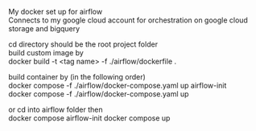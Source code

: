 My docker set up for airflow\
Connects to my google cloud account for orchestration on google cloud storage and bigquery 

cd directory should be the root project folder\
build custom image by \
docker build -t \<tag name\> -f ./airflow/dockerfile .

build container by (in the following order)\
docker compose -f ./airflow/docker-compose.yaml up airflow-init \
docker compose -f ./airflow/docker-compose.yaml up

or cd into airflow folder then \
docker compose airflow-init
docker compose up
